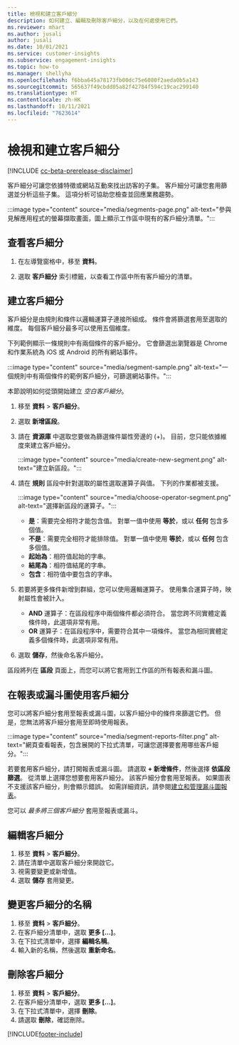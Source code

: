 ```yaml
---
title: 檢視和建立客戶細分
description: 如何建立、編輯及刪除客戶細分，以及在何處使用它們。
ms.reviewer: mhart
ms.author: jusali
author: jusali
ms.date: 10/01/2021
ms.service: customer-insights
ms.subservice: engagement-insights
ms.topic: how-to
ms.manager: shellyha
ms.openlocfilehash: f6bba645a78173fb00dc75e6080f2aeda0b5a143
ms.sourcegitcommit: 565637f49cbdd05a82f42784f594c19cac299140
ms.translationtype: HT
ms.contentlocale: zh-HK
ms.lasthandoff: 10/11/2021
ms.locfileid: "7623614"
---
```

# <a name="view-and-create-segments"></a>檢視和建立客戶細分

[!INCLUDE [cc-beta-prerelease-disclaimer](includes/cc-beta-prerelease-disclaimer.md)]

客戶細分可讓您依據特徵或網站互動來找出訪客的子集。 客戶細分可讓您套用篩選並分析這些子集。 這項分析可協助您檢查並回應業務趨勢。 

:::image type="content" source="media/segments-page.png" alt-text="參與見解應用程式的螢幕擷取畫面，圖上顯示工作區中現有的客戶細分清單。":::

## <a name="view-segments"></a>查看客戶細分

1. 在左導覽窗格中，移至 **資料**。 

1. 選取 **客戶細分** 索引標籤，以查看工作區中所有客戶細分的清單。 

## <a name="create-a-segment"></a>建立客戶細分

客戶細分是由規則和條件以邏輯運算子連接所組成。 條件會將篩選套用至選取的維度。 每個客戶細分最多可以使用五個維度。

下列範例顯示一條規則中有兩個條件的客戶細分。 它會篩選出瀏覽器是 Chrome 和作業系統為 iOS 或 Android 的所有網站事件。

:::image type="content" source="media/segment-sample.png" alt-text="一個規則中有兩個條件的範例客戶細分，可篩選網站事件。":::

本節說明如何從頭開始建立 *空白客戶細分*。

1. 移至 **資料** > **客戶細分**。

1. 選取 **新增區段**。

1. 請在 **資源庫** 中選取您要做為篩選條件屬性旁邊的 (+)。 目前，您只能依據維度來建立客戶細分。

   :::image type="content" source="media/create-new-segment.png" alt-text="建立新區段。":::

1. 請在 **規則** 區段中針對選取的屬性選取運算子與值。 下列的作業都被支援。

   :::image type="content" source="media/choose-operator-segment.png" alt-text="選擇新區段的運算子。":::

   - **是**：需要完全相符才能包含值。 對單一值中使用 **等於**，或以 **任何** 包含多個值。
   - **不是**：需要完全相符才能排除值。 對單一值中使用 **等於**，或以 **任何** 包含多個值。
   - **起始為**：相符值起始的字串。
   - **結尾為**：相符值結尾的字串。
   - **包含**：相符值中要包含的字串。

1. 若要將更多條件新增到群組，您可以使用邏輯運算子。 使用集合運算子時，映射屬性會被計入。
   - **AND** 運算子：在區段程序中兩個條件都必須符合。 當您跨不同實體定義條件時，此選項非常有用。
   - **OR** 運算子：在區段程序中，需要符合其中一項條件。 當您為相同實體定義多個條件時，此選項非常有用。

1. 選取 **儲存**，然後命名客戶細分。 

區段將列在 **區段** 頁面上，而您可以將它套用到工作區的所有報表和漏斗圖。

## <a name="use-a-segment-in-a-report-or-funnel"></a>在報表或漏斗圖使用客戶細分

您可以將客戶細分套用至報表或漏斗圖，以客戶細分中的條件來篩選它們。 但是，您無法將客戶細分套用至即時使用報表。

:::image type="content" source="media/segment-reports-filter.png" alt-text="網頁查看報表，包含展開的下拉式清單，可讓您選擇要套用哪些客戶細分。":::

若要套用客戶細分，請打開報表或漏斗圖。 請選取 **+ 新增條件**，然後選擇 **依區段篩選**。 從清單上選擇您想要套用客戶細分。 該客戶細分會套用至報表。 如果圖表不支援該客戶細分，則會顯示錯誤。 如需詳細資訊，請參閱[建立和管理漏斗圖報表](funnel-reports.md)。
 
您可以 *最多將三個客戶細分* 套用至報表或漏斗。

## <a name="edit-a-segment"></a>編輯客戶細分

1. 移至 **資料** > **客戶細分**。
1. 請在清單中選取客戶細分來開啟它。 
1. 視需要變更或新增值。
1. 選取 **儲存** 套用變更。

## <a name="change-the-name-of-a-segment"></a>變更客戶細分的名稱

1. 移至 **資料** > **客戶細分**。
1. 在客戶細分清單中，選取 **更多 [...]**。 
1. 在下拉式清單中，選擇 **編輯名稱**。
1. 輸入新的名稱，然後選取 **重新命名**。

## <a name="delete-a-segment"></a>刪除客戶細分

1. 移至 **資料** > **客戶細分**。
1. 在客戶細分清單中，選取 **更多 [...]**。 
1. 在下拉式清單中，選擇 **刪除**。
1. 請選取 **刪除**，確認刪除。



[!INCLUDE[footer-include](../includes/footer-banner.md)]
